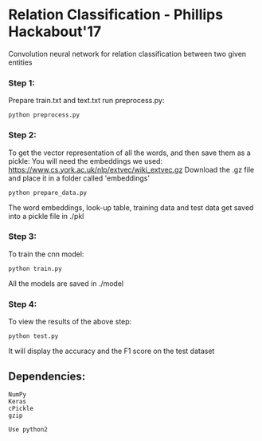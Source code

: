 # Relation Classification - Phillips Hackabout'17
Convolution neural network for relation classification between two given entities

### Step 1:
Prepare train.txt and text.txt run preprocess.py:
```
python preprocess.py
```

### Step 2:
To get the vector representation of all the words, and then save them as a pickle:
You will need the embeddings we used: https://www.cs.york.ac.uk/nlp/extvec/wiki_extvec.gz
Download the .gz file and place it in a folder called 'embeddings'
```
python prepare_data.py
```
The word embeddings, look-up table, training data and test data get saved into a pickle file in ./pkl

### Step 3:
To train the cnn model:
```
python train.py
```
All the models are saved in ./model

### Step 4:
To view the results of the above step:
```
python test.py
```
It will display the accuracy and the F1 score on the test dataset

## Dependencies:
```
NumPy
Keras
cPickle
gzip

Use python2
```
